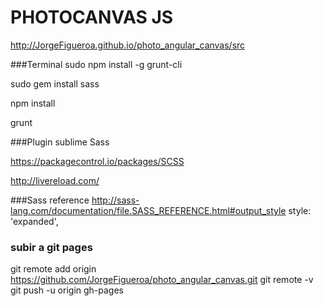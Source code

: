 # PHOTOCANVAS JS
http://JorgeFigueroa.github.io/photo_angular_canvas/src    

###Terminal
sudo npm install -g grunt-cli

sudo gem install sass

npm install

grunt


###Plugin sublime Sass

https://packagecontrol.io/packages/SCSS

http://livereload.com/


###Sass reference
http://sass-lang.com/documentation/file.SASS_REFERENCE.html#output_style
style: 'expanded',


### subir a git pages
git remote add origin https://github.com/JorgeFigueroa/photo_angular_canvas.git
git remote -v
git push -u origin gh-pages
                
                
                
              
